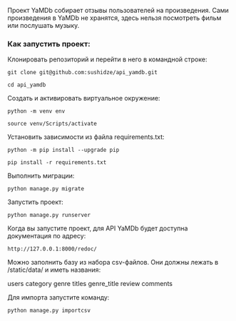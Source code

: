 Проект YaMDb собирает отзывы пользователей на произведения. Сами произведения в YaMDb не хранятся, здесь нельзя посмотреть фильм или послушать музыку.

### Как запустить проект:

Клонировать репозиторий и перейти в него в командной строке:

```
git clone git@github.com:sushidze/api_yamdb.git
```

```
cd api_yamdb
```

Cоздать и активировать виртуальное окружение:

```
python -m venv env
```

```
source venv/Scripts/activate
```

Установить зависимости из файла requirements.txt:

```
python -m pip install --upgrade pip
```

```
pip install -r requirements.txt
```

Выполнить миграции:

```
python manage.py migrate
```

Запустить проект:

```
python manage.py runserver
```

Когда вы запустите проект, для API YaMDb будет доступна документация по адресу:

```
http://127.0.0.1:8000/redoc/
```

Можно заполнить базу из набора csv-файлов. Они должны лежать в /static/data/ и иметь названия:

users
category
genre
titles
genre_title
review
comments

Для импорта запустите команду:

```
python manage.py importcsv
```